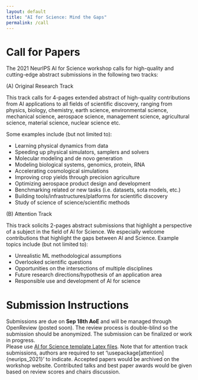 ```yaml
---
layout: default
title: "AI for Science: Mind the Gaps"
permalink: /call
---
```


# Call for Papers
The 2021 NeurIPS AI for Science workshop calls for high-quality and cutting-edge abstract submissions in the following two tracks:

(A) Original Research Track

This track calls for 4-pages extended abstract of high-quality contributions from AI applications to all fields of scientific discovery, ranging from physics, biology, chemistry, earth science, environmental science, mechanical science, aerospace science, management science, agricultural science, material science, nuclear science etc. 

Some examples include (but not limited to):
- Learning physical dynamics from data
- Speeding up physical simulators, samplers and solvers
- Molecular modeling and de novo generation
- Modeling biological systems, genomics, protein, RNA 
- Accelerating cosmological simulations
- Improving crop yields through precision agriculture
- Optimizing aerospace product design and development
- Benchmarking related or new tasks (i.e. datasets, sota models, etc.)
- Building tools/infrastructures/platforms for scientific discovery
- Study of science of science/scientific methods

(B) Attention Track

This track solicits 2-pages abstract submissions that highlight a perspective of a subject in the field of AI for Science. We especially welcome contributions that highlight the gaps between AI and Science. Example topics include (but not limited to):

- Unrealistic ML methodological assumptions
- Overlooked scientific questions
- Opportunities on the intersections of multiple disciplines
- Future research directions/hypothesis of an application area
- Responsible use and development of AI for science


# Submission Instructions

Submissions are due on **Sep 18th AoE** and will be managed through OpenReview (posted soon). The review process is double-blind so the submission should be anonymized. The submission can be finalized or work in progress.  
Please use [AI for Science template Latex files](https://bit.ly/3rOZaZl). Note that for attention track submissions, authors are required to set ‘\usepackage[attention]{neurips_2021}’ to indicate. 
Accepted papers would be archived on the workshop website. Contributed talks and best paper awards would be given based on review scores and chairs discussion. 
